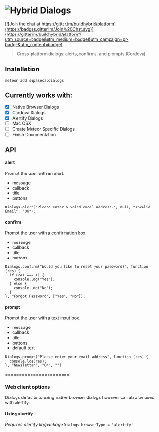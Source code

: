 # ![Hybrid](http://i.imgur.com/jUDMlbO.png) Dialogs

[![Join the chat at https://gitter.im/buildhybrid/platform](https://badges.gitter.im/Join%20Chat.svg)](https://gitter.im/buildhybrid/platform?utm_source=badge&utm_medium=badge&utm_campaign=pr-badge&utm_content=badge)

> Cross-platform dialogs: alerts, confirms, and prompts (Cordova)

## Installation 
```
meteor add supaseca:dialogs
```

## Currently works with: 
* [x] Native Browser Dialogs
* [x] Cordova Dialogs
* [x] Alertify Dialogs
* [ ] Mac OSX
* [ ] Create Meteor Specific Dialogs
* [ ] Finish Documentation

## API 
#### alert 
Prompt the user with an alert.
* message
* callback
* title
* buttons
```
Dialogs.alert("Please enter a valid email address.", null, "Invalid Email", "OK");
```

#### confirm
Prompt the user with a confirmation box.
* message
* callback
* title
* buttons
```
Dialogs.confirm("Would you like to reset your password?", function (res) {
  if (res === 1) {
    console.log("Yes");
  } else {
    console.log("No");
  }
}, "Forgot Password", ["Yes", "No"]);
```

#### prompt
Prompt the user with a text input box.
* message
* callback
* title
* buttons
* default text
```
Dialogs.prompt("Please enter your email address", function (res) {
  console.log(res);
}, "Newsletter", "OK", "")
````

=======================

### Web client options
Dialogs defaults to using native browser dialogs however can also be used with alertify.

#### Using alertify
*Requires alertify lib/package*
`Dialogs.browserType = 'alertify'` 
